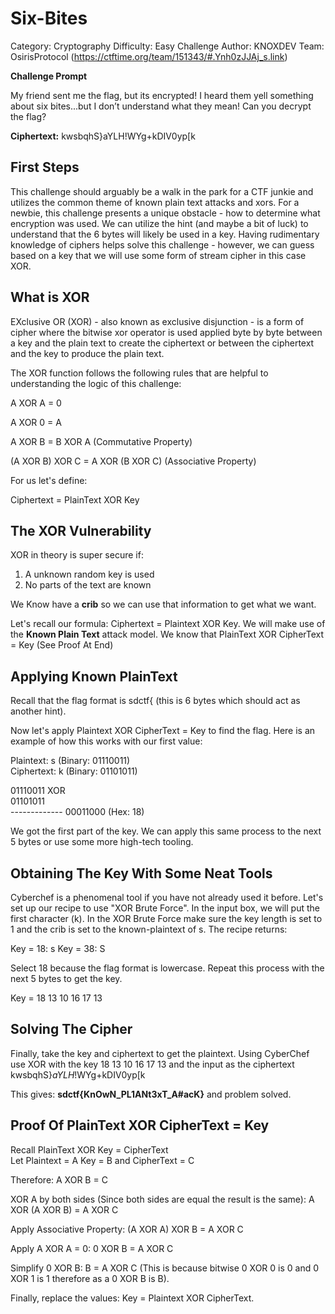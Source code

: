 # Six-Bites #
Category: Cryptography
Difficulty: Easy
Challenge Author: KNOXDEV
Team: OsirisProtocol (https://ctftime.org/team/151343/#.Ynh0zJJAj_s.link)

**Challenge Prompt**

My friend sent me the flag, but its encrypted! I heard them yell something about six bites...but I don’t understand what they mean! Can you decrypt the flag?

**Ciphertext:** kwsbqhS}aYLH!WYg+kDIV0yp[k

## First Steps ##  

This challenge should arguably be a walk in the park for a CTF junkie and utilizes the common theme of known plain text attacks and xors. For a newbie, this challenge presents a unique obstacle - how to determine what encryption was used. We can utilize the hint (and maybe a bit of luck) to understand that the 6 bytes will likely be used in a key. Having rudimentary knowledge of ciphers helps solve this challenge - however, we can guess based on a key that we will use some form of stream cipher in this case XOR. 

## What is XOR ## 

EXclusive OR (XOR) - also known as exclusive disjunction - is a form of cipher where the bitwise xor operator is used applied byte by byte between a key and the plain text to create the ciphertext or between the ciphertext and the key to produce the plain text. 

The XOR function follows the following rules that are helpful to understanding the logic of this challenge: 

A XOR A = 0

A XOR 0 = A   

A XOR B = B XOR A (Commutative Property)

(A XOR B) XOR C = A XOR (B XOR C) (Associative Property)

For us let's define: 

Ciphertext = PlainText XOR Key

## The XOR Vulnerability ## 

XOR in theory is super secure if:
  1. A unknown random key is used 
  2. No parts of the text are known

We Know have a **crib** so we can use that information to get what we want. 

Let's recall our formula: Ciphertext = Plaintext XOR Key. We will make use of the **Known Plain Text** attack model.  We know that PlainText XOR CipherText = Key (See Proof At End) 

## Applying Known PlainText ##

Recall that the flag format is sdctf{ (this is 6 bytes which should act as another hint). 

Now let's apply Plaintext XOR CipherText = Key to find the flag. Here is an example of how this works with our first value:  

Plaintext: s (Binary: 01110011) 	
Ciphertext: k (Binary: 01101011) 

01110011 XOR  
01101011  
\-------------
00011000 (Hex: 18) 

We got the first part of the key. We can apply this same process to the next 5 bytes or use some more high-tech tooling.

## Obtaining The Key With Some Neat Tools ##

Cyberchef is a phenomenal tool if you have not already used it before. Let's set up our recipe to use "XOR Brute Force". In the input box, we will put the first character (k). In the XOR Brute Force make sure the key length is set to 1 and the crib is set to the known-plaintext of s. The recipe returns:  

Key = 18: s
Key = 38: S

Select 18 because the flag format is lowercase. Repeat this process with the next 5 bytes to get the key. 

Key = 18 13 10 16 17 13

## Solving The Cipher ##

Finally, take the key and ciphertext to get the plaintext. Using CyberChef use XOR with the key 18 13 10 16 17 13 and the input as the ciphertext kwsbqhS}_aYLH_!WYg+kDIV0yp[k

This gives: **sdctf{KnOwN_PL1ANt3xT_A#acK}** and problem solved.

## Proof Of PlainText XOR CipherText = Key ##

Recall PlainText XOR Key = CipherText  
Let Plaintext = A Key = B and CipherText = C 

Therefore: A XOR B = C 

XOR A by both sides (Since both sides are equal the result is the same): A XOR (A XOR B) = A XOR C 

Apply Associative Property: (A XOR A) XOR B = A XOR C 

Apply A XOR A = 0: 0 XOR B = A XOR C 

Simplify 0 XOR B: B = A XOR C (This is because bitwise 0 XOR 0 is 0 and 0 XOR 1 is 1 therefore as a 0 XOR B is B). 

Finally, replace the values: Key = Plaintext XOR CipherText. 
